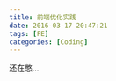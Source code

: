 ```yaml
---
title: 前端优化实践
date: 2016-03-17 20:47:21
tags: [FE]
categories: [Coding]
---
```


还在憋...

<!-- more -->
